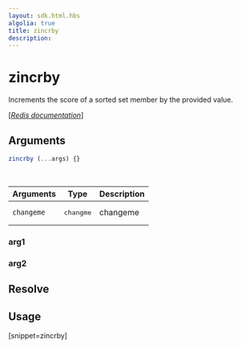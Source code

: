 ```yaml
---
layout: sdk.html.hbs
algolia: true
title: zincrby
description:
---
```


# zincrby


Increments the score of a sorted set member by the provided value.

[[_Redis documentation_]](https://redis.io/commands/zincrby)

## Arguments

```js
zincrby (...args) {}

```

<br/>

| Arguments    | Type    | Description |
|--------------|---------|-------------|
| ``changeme`` | <pre>changme</pre> | changeme    |

### arg1

### arg2

## Resolve

## Usage

[snippet=zincrby]
